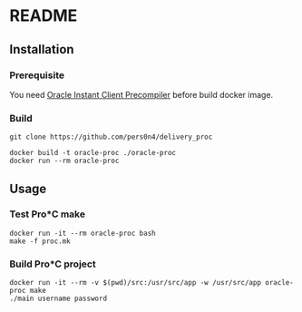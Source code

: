 # README

## Installation

### Prerequisite

You need [Oracle Instant Client Precompiler](https://www.oracle.com/database/technologies/instant-client/precompiler-downloads.html) before build docker image.

### Build

```shell
git clone https://github.com/pers0n4/delivery_proc

docker build -t oracle-proc ./oracle-proc
docker run --rm oracle-proc
```

## Usage

### Test Pro*C make

```shell
docker run -it --rm oracle-proc bash
make -f proc.mk
```

### Build Pro*C project

```shell
docker run -it --rm -v $(pwd)/src:/usr/src/app -w /usr/src/app oracle-proc make
./main username password
```
